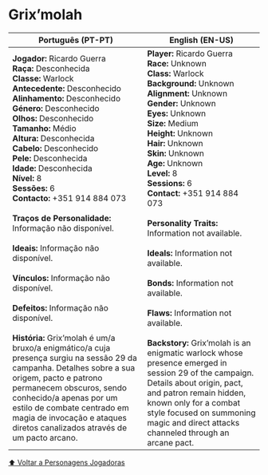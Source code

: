 # Grix’molah

| Português (PT-PT)                                                                                                                                                                                                                                                                                                                                                                                                                                                                                                                                                                                                                                                                                                                                                                                                                                                                                                                                 | English (EN-US)                                                                                                                                                                                                                                                                                                                                                                                                                                                                                                                                                                                                                                                                                                                                                                                                                          |
| ------------------------------------------------------------------------------------------------------------------------------------------------------------------------------------------------------------------------------------------------------------------------------------------------------------------------------------------------------------------------------------------------------------------------------------------------------------------------------------------------------------------------------------------------------------------------------------------------------------------------------------------------------------------------------------------------------------------------------------------------------------------------------------------------------------------------------------------------------------------------------------------------------------------------------------------------- | ---------------------------------------------------------------------------------------------------------------------------------------------------------------------------------------------------------------------------------------------------------------------------------------------------------------------------------------------------------------------------------------------------------------------------------------------------------------------------------------------------------------------------------------------------------------------------------------------------------------------------------------------------------------------------------------------------------------------------------------------------------------------------------------------------------------------------------------- |
| **Jogador:** Ricardo Guerra<br>**Raça:** Desconhecida<br>**Classe:** Warlock<br>**Antecedente:** Desconhecido<br>**Alinhamento:** Desconhecido<br>**Género:** Desconhecido<br>**Olhos:** Desconhecido<br>**Tamanho:** Médio<br>**Altura:** Desconhecida<br>**Cabelo:** Desconhecido<br>**Pele:** Desconhecida<br>**Idade:** Desconhecida<br>**Nível:** 8<br>**Sessões:** 6<br>**Contacto:** +351 914 884 073<br><br>**Traços de Personalidade:** Informação não disponível.<br><br>**Ideais:** Informação não disponível.<br><br>**Vínculos:** Informação não disponível.<br><br>**Defeitos:** Informação não disponível.<br><br>**História:** Grix’molah é um/a bruxo/a enigmático/a cuja presença surgiu na sessão 29 da campanha. Detalhes sobre a sua origem, pacto e patrono permanecem obscuros, sendo conhecido/a apenas por um estilo de combate centrado em magia de invocação e ataques diretos canalizados através de um pacto arcano. | **Player:** Ricardo Guerra<br>**Race:** Unknown<br>**Class:** Warlock<br>**Background:** Unknown<br>**Alignment:** Unknown<br>**Gender:** Unknown<br>**Eyes:** Unknown<br>**Size:** Medium<br>**Height:** Unknown<br>**Hair:** Unknown<br>**Skin:** Unknown<br>**Age:** Unknown<br>**Level:** 8<br>**Sessions:** 6<br>**Contact:** +351 914 884 073<br><br>**Personality Traits:** Information not available.<br><br>**Ideals:** Information not available.<br><br>**Bonds:** Information not available.<br><br>**Flaws:** Information not available.<br><br>**Backstory:** Grix’molah is an enigmatic warlock whose presence emerged in session 29 of the campaign. Details about origin, pact, and patron remain hidden, known only for a combat style focused on summoning magic and direct attacks channeled through an arcane pact. |

[⬆ Voltar a Personagens Jogadoras](personagens_jogadoras.md)
